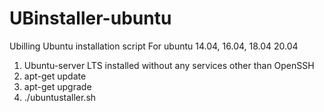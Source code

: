# UBinstaller-ubuntu
Ubilling Ubuntu installation script
For ubuntu 14.04, 16.04, 18.04 20.04

1. Ubuntu-server LTS installed without any services other than OpenSSH
2. apt-get update
3. apt-get upgrade
4. ./ubuntustaller.sh
